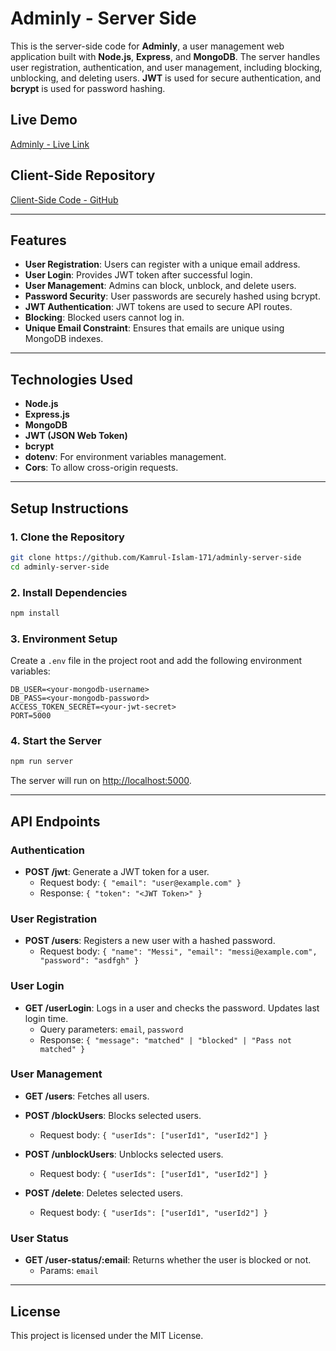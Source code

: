 # Adminly - Server Side

This is the server-side code for **Adminly**, a user management web application built with **Node.js**, **Express**, and **MongoDB**. The server handles user registration, authentication, and user management, including blocking, unblocking, and deleting users. **JWT** is used for secure authentication, and **bcrypt** is used for password hashing.

## Live Demo
[Adminly - Live Link]()

## Client-Side Repository
[Client-Side Code - GitHub](https://github.com/Kamrul-Islam-171/adminly-client-side)

---

## Features
- **User Registration**: Users can register with a unique email address.
- **User Login**: Provides JWT token after successful login.
- **User Management**: Admins can block, unblock, and delete users.
- **Password Security**: User passwords are securely hashed using bcrypt.
- **JWT Authentication**: JWT tokens are used to secure API routes.
- **Blocking**: Blocked users cannot log in.
- **Unique Email Constraint**: Ensures that emails are unique using MongoDB indexes.

---

## Technologies Used
- **Node.js**
- **Express.js**
- **MongoDB**
- **JWT (JSON Web Token)**
- **bcrypt**
- **dotenv**: For environment variables management.
- **Cors**: To allow cross-origin requests.

---

## Setup Instructions

### 1. Clone the Repository

```bash
git clone https://github.com/Kamrul-Islam-171/adminly-server-side
cd adminly-server-side
```

### 2. Install Dependencies

```bash
npm install
```

### 3. Environment Setup

Create a `.env` file in the project root and add the following environment variables:

```env
DB_USER=<your-mongodb-username>
DB_PASS=<your-mongodb-password>
ACCESS_TOKEN_SECRET=<your-jwt-secret>
PORT=5000
```

### 4. Start the Server

```bash
npm run server
```

The server will run on [http://localhost:5000](http://localhost:5000).

---

## API Endpoints

### Authentication

- **POST /jwt**: Generate a JWT token for a user.
  - Request body: `{ "email": "user@example.com" }`
  - Response: `{ "token": "<JWT Token>" }`

### User Registration

- **POST /users**: Registers a new user with a hashed password.
  - Request body: `{ "name": "Messi", "email": "messi@example.com", "password": "asdfgh" }`

### User Login

- **GET /userLogin**: Logs in a user and checks the password. Updates last login time.
  - Query parameters: `email`, `password`
  - Response: `{ "message": "matched" | "blocked" | "Pass not matched" }`

### User Management

- **GET /users**: Fetches all users.

- **POST /blockUsers**: Blocks selected users.
  - Request body: `{ "userIds": ["userId1", "userId2"] }`

- **POST /unblockUsers**: Unblocks selected users.
  - Request body: `{ "userIds": ["userId1", "userId2"] }`

- **POST /delete**: Deletes selected users.
  - Request body: `{ "userIds": ["userId1", "userId2"] }`

### User Status

- **GET /user-status/:email**: Returns whether the user is blocked or not.
  - Params: `email`

---


## License

This project is licensed under the MIT License.
